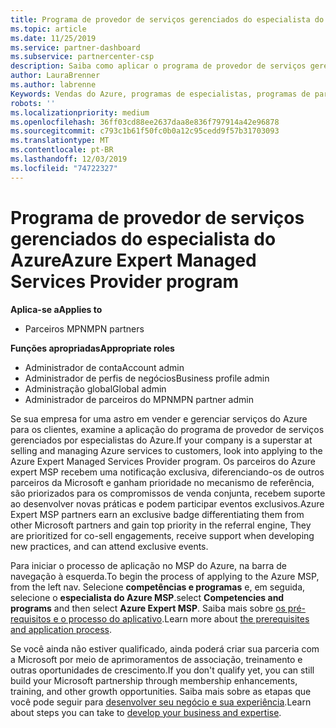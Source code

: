 ```yaml
---
title: Programa de provedor de serviços gerenciados do especialista do Azure | Centro de parceiros
ms.topic: article
ms.date: 11/25/2019
ms.service: partner-dashboard
ms.subservice: partnercenter-csp
description: Saiba como aplicar o programa de provedor de serviços gerenciados do especialista do Azure, o Azure expert MSP.
author: LauraBrenner
ms.author: labrenne
Keywords: Vendas do Azure, programas de especialistas, programas de parceiros
robots: ''
ms.localizationpriority: medium
ms.openlocfilehash: 36ff03cd88ee2637daa8e836f797914a42e96878
ms.sourcegitcommit: c793c1b61f50fc0b0a12c95cedd9f57b31703093
ms.translationtype: MT
ms.contentlocale: pt-BR
ms.lasthandoff: 12/03/2019
ms.locfileid: "74722327"
---
```

# <a name="azure-expert-managed-services-provider-program"></a><span data-ttu-id="9b237-104">Programa de provedor de serviços gerenciados do especialista do Azure</span><span class="sxs-lookup"><span data-stu-id="9b237-104">Azure Expert Managed Services Provider program</span></span>

<span data-ttu-id="9b237-105">**Aplica-se a**</span><span class="sxs-lookup"><span data-stu-id="9b237-105">**Applies to**</span></span>

- <span data-ttu-id="9b237-106">Parceiros MPN</span><span class="sxs-lookup"><span data-stu-id="9b237-106">MPN partners</span></span>

<span data-ttu-id="9b237-107">**Funções apropriadas**</span><span class="sxs-lookup"><span data-stu-id="9b237-107">**Appropriate roles**</span></span>

- <span data-ttu-id="9b237-108">Administrador de conta</span><span class="sxs-lookup"><span data-stu-id="9b237-108">Account admin</span></span>
- <span data-ttu-id="9b237-109">Administrador de perfis de negócios</span><span class="sxs-lookup"><span data-stu-id="9b237-109">Business profile admin</span></span>
- <span data-ttu-id="9b237-110">Administração global</span><span class="sxs-lookup"><span data-stu-id="9b237-110">Global admin</span></span>
- <span data-ttu-id="9b237-111">Administrador de parceiros do MPN</span><span class="sxs-lookup"><span data-stu-id="9b237-111">MPN partner admin</span></span>

<span data-ttu-id="9b237-112">Se sua empresa for uma astro em vender e gerenciar serviços do Azure para os clientes, examine a aplicação do programa de provedor de serviços gerenciados por especialistas do Azure.</span><span class="sxs-lookup"><span data-stu-id="9b237-112">If your company is a superstar at selling and managing Azure services to customers, look into applying to the Azure Expert Managed Services Provider program.</span></span> <span data-ttu-id="9b237-113">Os parceiros do Azure expert MSP recebem uma notificação exclusiva, diferenciando-os de outros parceiros da Microsoft e ganham prioridade no mecanismo de referência, são priorizados para os compromissos de venda conjunta, recebem suporte ao desenvolver novas práticas e podem participar eventos exclusivos.</span><span class="sxs-lookup"><span data-stu-id="9b237-113">Azure Expert MSP partners earn an exclusive badge differentiating them from other Microsoft partners and gain top priority in the referral engine, They are prioritized for co-sell engagements, receive support when developing new practices, and can attend exclusive events.</span></span>

<span data-ttu-id="9b237-114">Para iniciar o processo de aplicação no MSP do Azure, na barra de navegação à esquerda.</span><span class="sxs-lookup"><span data-stu-id="9b237-114">To begin the process of applying to the Azure MSP, from the left nav.</span></span> <span data-ttu-id="9b237-115">Selecione **competências e programas** e, em seguida, selecione o **especialista do Azure MSP**.</span><span class="sxs-lookup"><span data-stu-id="9b237-115">select **Competencies and programs** and then select **Azure Expert MSP**.</span></span> <span data-ttu-id="9b237-116">Saiba mais sobre [os pré-requisitos e o processo do aplicativo](https://partner.microsoft.com/membership/azure-expert-msp).</span><span class="sxs-lookup"><span data-stu-id="9b237-116">Learn more about [the prerequisites and application process](https://partner.microsoft.com/membership/azure-expert-msp).</span></span> 

<span data-ttu-id="9b237-117">Se você ainda não estiver qualificado, ainda poderá criar sua parceria com a Microsoft por meio de aprimoramentos de associação, treinamento e outras oportunidades de crescimento.</span><span class="sxs-lookup"><span data-stu-id="9b237-117">If you don't qualify yet, you can still build your Microsoft partnership through membership enhancements, training, and other growth opportunities.</span></span>
<span data-ttu-id="9b237-118">Saiba mais sobre as etapas que você pode seguir para [desenvolver seu negócio e sua experiência](https://partner.microsoft.com/membership/azure-expert-msp).</span><span class="sxs-lookup"><span data-stu-id="9b237-118">Learn about steps you can take to [develop your business and expertise](https://partner.microsoft.com/membership/azure-expert-msp).</span></span>

